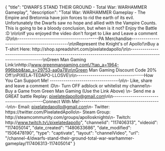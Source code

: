 {
    "title": "DWARFS STAND THEIR GROUND - Total War: WARHAMMER Gameplay",
    "description": "Total War: WARHAMMER Gameplay - The Empire and Bretonnia have join forces to rid the earth of its evil. Unfortunately the Dwarfs saw no hope and allied with the Vampire Counts.  This is going to be a bloody conclusion, but when is it not?  Enjoy the Battle :D  \n\n\nIf you enjoyed the video don't forget to Like and Leave a comment :D\n\n-----------------------------------------PA Merchandise----------------------------------------------\n\nRepresent the Knight's of Apollo!\nBuy a T-shirt Here: http:\/\/shop.spreadshirt.com\/pixelatedapollo\/\n\n---------------------------------------------------------------------------------------------------------------\nGreen Man Gaming Link:\nhttp:\/\/www.greenmangaming.com\/?tap_a=1964-996bbb&tap_s=29753-aa0a78\n\nGreen Man Gaming Discount Code 20% Off:\nPIXELA-TEDAPO-LLOSVE\n\n----------------------------------How You Can Support Me! -----------------------------------\n\n- Like, share and leave a comment :D\n- Turn OFF adblock or whitelist my channel\n- Buy a Game from Green Man Gaming (Use the Link Above) \n- Send me a GREAT battle Replay: pixelatedapollo@gmail.com\n\n------------------------------------------Connect With Me!-----------------------------------------\n\n- Email: pixelatedapollo@gmail.com\n- Twitter: https:\/\/twitter.com\/PixelatedApollo\n- Steam Group:  http:\/\/steamcommunity.com\/groups\/apollosknights\n- Twitch: http:\/\/www.twitch.tv\/pixelatedapollo",
    "channelid": "117406313",
    "videoid": "117405014",
    "date_created": "1480633686",
    "date_modified": "1506478190",
    "type": "captivate",
    "layout": "channelVideo",
    "url": "\/channel-4\/dwarfs-stand-their-ground-total-war-warhammer-gameplay\/117406313-117405014"
}
